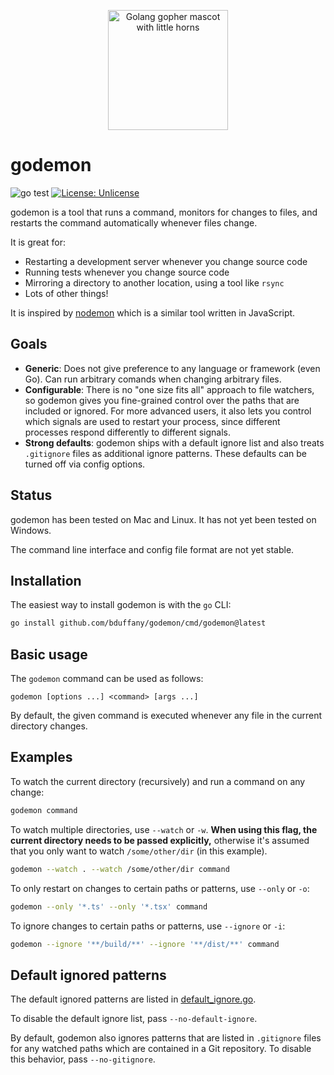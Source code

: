 <p align="center">
  <img src="https://user-images.githubusercontent.com/2414826/154606331-751abc5a-2c92-40d0-bc89-bd772397a14f.png"
       width="192"
       height="192"
       alt="Golang gopher mascot with little horns" />
</p>

# godemon

![go test](https://github.com/bduffany/godemon/actions/workflows/test.yaml/badge.svg)
[![License: Unlicense](https://img.shields.io/badge/license-Unlicense-blue.svg)](http://unlicense.org/)

godemon is a tool that runs a command, monitors for changes to files,
and restarts the command automatically whenever files change.

It is great for:

- Restarting a development server whenever you change source code
- Running tests whenever you change source code
- Mirroring a directory to another location, using a tool like `rsync`
- Lots of other things!

It is inspired by [nodemon](https://github.com/remy/nodemon) which
is a similar tool written in JavaScript.

## Goals

- **Generic**: Does not give preference to any language or framework (even
  Go). Can run arbitrary comands when changing arbitrary files.
- **Configurable**: There is no "one size fits all" approach to file
  watchers, so godemon gives you fine-grained control over the paths that
  are included or ignored. For more advanced users, it also lets you
  control which signals are used to restart your process, since different
  processes respond differently to different signals.
- **Strong defaults**: godemon ships with a default ignore list and also
  treats `.gitignore` files as additional ignore patterns. These defaults
  can be turned off via config options.

## Status

godemon has been tested on Mac and Linux. It has not yet been tested on
Windows.

The command line interface and config file format are not yet stable.

## Installation

The easiest way to install godemon is with the `go` CLI:

```bash
go install github.com/bduffany/godemon/cmd/godemon@latest
```

## Basic usage

The `godemon` command can be used as follows:

```
godemon [options ...] <command> [args ...]
```

By default, the given command is executed whenever any file in the current
directory changes.

## Examples

To watch the current directory (recursively) and run a command on any
change:

```bash
godemon command
```

To watch multiple directories, use `--watch` or `-w`. **When using this
flag, the current directory needs to be passed explicitly,** otherwise
it's assumed that you only want to watch `/some/other/dir` (in this
example).

```bash
godemon --watch . --watch /some/other/dir command
```

To only restart on changes to certain paths or patterns, use `--only` or
`-o`:

```bash
godemon --only '*.ts' --only '*.tsx' command
```

To ignore changes to certain paths or patterns, use `--ignore` or `-i`:

```bash
godemon --ignore '**/build/**' --ignore '**/dist/**' command
```

## Default ignored patterns

The default ignored patterns are listed in
[default_ignore.go](https://github.com/bduffany/godemon/tree/master/default_ignore.go).

To disable the default ignore list, pass `--no-default-ignore`.

By default, godemon also ignores patterns that are listed in `.gitignore`
files for any watched paths which are contained in a Git repository. To
disable this behavior, pass `--no-gitignore`.
